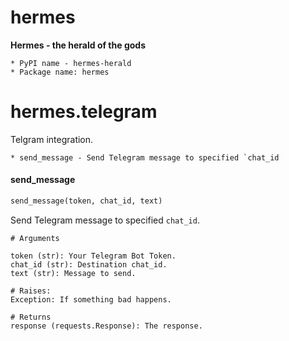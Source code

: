 <a name="hermes"></a>
# hermes

__Hermes - the herald of the gods__


    * PyPI name - hermes-herald
    * Package name: hermes

<a name="hermes.telegram"></a>
# hermes.telegram

Telgram integration.

    * send_message - Send Telegram message to specified `chat_id

<a name="hermes.telegram.send_message"></a>
#### send\_message

```python
send_message(token, chat_id, text)
```

Send Telegram message to specified `chat_id`.

```
# Arguments

token (str): Your Telegram Bot Token.
chat_id (str): Destination chat_id.
text (str): Message to send.

# Raises:
Exception: If something bad happens.

# Returns
response (requests.Response): The response.
```

